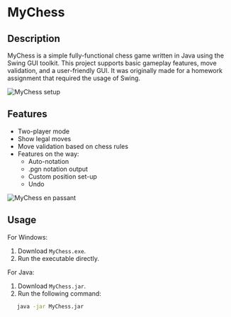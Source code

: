 # MyChess

## Description
MyChess is a simple fully-functional chess game written in Java using the Swing GUI toolkit. This project supports basic gameplay features, move validation, and a user-friendly GUI.
It was originally made for a homework assignment that required the usage of Swing.

![MyChess setup](https://github.com/user-attachments/assets/83dc172b-de8b-477b-b7ca-482ed8bf8d13)

## Features
- Two-player mode
- Show legal moves
- Move validation based on chess rules
- Features on the way:
    - Auto-notation
    - .pgn notation output
    - Custom position set-up
    - Undo

![MyChess en passant](https://github.com/user-attachments/assets/851fff92-a19d-4ca6-a638-96bf8e926ae9)

## Usage

For Windows:
1. Download `MyChess.exe`.
2. Run the executable directly.

For Java:
1. Download `MyChess.jar`.
2. Run the following command:
```bash
   java -jar MyChess.jar
```



